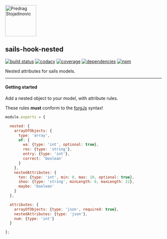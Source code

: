 <a href="http://stojadinovic.net">
  <img alt="Predrag Stojadinovic" src="https://en.stojadinovic.net/assets/images/logo-128x128-88.jpg" width="100">
</a>

## sails-hook-nested
[![build status](https://img.shields.io/travis/cope/sails-hook-nested.svg?branch=master)](https://travis-ci.org/cope/sails-hook-nested)
[![codacy](https://img.shields.io/codacy/grade/60322e02d8df469893dbb8c0a89e5cc8.svg)](https://www.codacy.com/project/cope/sails-hook-nested/dashboard)
[![coverage](https://img.shields.io/coveralls/github/cope/sails-hook-nested/master.svg)](https://coveralls.io/github/cope/sails-hook-nested?branch=master)
[![dependencies](https://david-dm.org/cope/sails-hook-nested.svg)](https://www.npmjs.com/package/sails-hook-nested)
[![npm](https://img.shields.io/npm/dt/sails-hook-nested.svg)](https://www.npmjs.com/package/sails-hook-nested)

Nested attributes for sails models.

---

#### Getting started

Add a nested object to your model, with attribute rules. 

These rules **must** conform to the [forgJs](https://github.com/oussamahamdaoui/forgJs) syntax!

```js
module.exports = {

  nested: {
    arrayOfObjects: {
      type: 'array',
      of: {
        wa: {type: 'int', optional: true},
        res: {type: 'string'},
        entry: {type: 'int'},
        correct: 'boolean'
      }
    },
    nestedAttributes: {
      ten: {type: 'int', min: 0, max: 10, optional: true},
      shoo: {type: 'string', minLength: 6, maxLength: 22},
      maybe: 'boolean'
    }
  },

  attributes: {
    arrayOfObjects: {type: 'json', required: true},
    nestedAttributes: {type: 'json'},
    num: {type: 'int'}
  }

};
```
